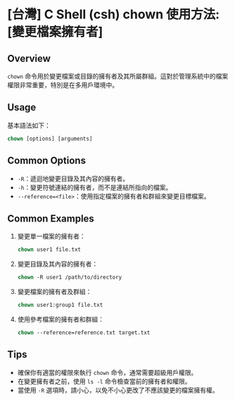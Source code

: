 # [台灣] C Shell (csh) chown 使用方法: [變更檔案擁有者]

## Overview
`chown` 命令用於變更檔案或目錄的擁有者及其所屬群組。這對於管理系統中的檔案權限非常重要，特別是在多用戶環境中。

## Usage
基本語法如下：
```csh
chown [options] [arguments]
```

## Common Options
- `-R`：遞迴地變更目錄及其內容的擁有者。
- `-h`：變更符號連結的擁有者，而不是連結所指向的檔案。
- `--reference=<file>`：使用指定檔案的擁有者和群組來變更目標檔案。

## Common Examples
1. 變更單一檔案的擁有者：
   ```csh
   chown user1 file.txt
   ```

2. 變更目錄及其內容的擁有者：
   ```csh
   chown -R user1 /path/to/directory
   ```

3. 變更檔案的擁有者及群組：
   ```csh
   chown user1:group1 file.txt
   ```

4. 使用參考檔案的擁有者和群組：
   ```csh
   chown --reference=reference.txt target.txt
   ```

## Tips
- 確保你有適當的權限來執行 `chown` 命令，通常需要超級用戶權限。
- 在變更擁有者之前，使用 `ls -l` 命令檢查當前的擁有者和權限。
- 當使用 `-R` 選項時，請小心，以免不小心更改了不應該變更的檔案擁有權。